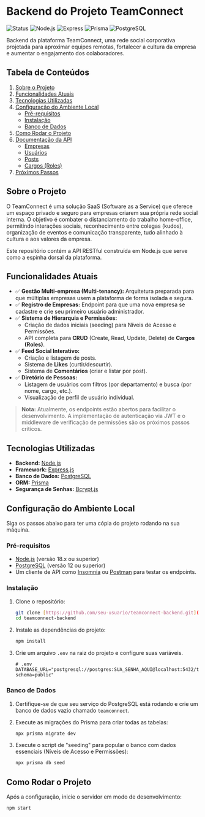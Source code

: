 # Backend do Projeto TeamConnect

![Status](https://img.shields.io/badge/status-em_desenvolvimento-yellow)
![Node.js](https://img.shields.io/badge/Node.js-18.x-green)
![Express](https://img.shields.io/badge/Express-4.x-blue)
![Prisma](https://img.shields.io/badge/Prisma-5.x-teal)
![PostgreSQL](https://img.shields.io/badge/PostgreSQL-14-blue)

Backend da plataforma TeamConnect, uma rede social corporativa projetada para aproximar equipes remotas, fortalecer a cultura da empresa e aumentar o engajamento dos colaboradores.

## Tabela de Conteúdos

1.  [Sobre o Projeto](#sobre-o-projeto)
2.  [Funcionalidades Atuais](#funcionalidades-atuais)
3.  [Tecnologias Utilizadas](#tecnologias-utilizadas)
4.  [Configuração do Ambiente Local](#configuração-do-ambiente-local)
    - [Pré-requisitos](#pré-requisitos)
    - [Instalação](#instalação)
    - [Banco de Dados](#banco-de-dados)
5.  [Como Rodar o Projeto](#como-rodar-o-projeto)
6.  [Documentação da API](#documentação-da-api)
    - [Empresas](#empresas)
    - [Usuários](#usuários)
    - [Posts](#posts)
    - [Cargos (Roles)](#cargos-roles)
7.  [Próximos Passos](#próximos-passos)

## Sobre o Projeto

O TeamConnect é uma solução SaaS (Software as a Service) que oferece um espaço privado e seguro para empresas criarem sua própria rede social interna. O objetivo é combater o distanciamento do trabalho home-office, permitindo interações sociais, reconhecimento entre colegas (kudos), organização de eventos e comunicação transparente, tudo alinhado à cultura e aos valores da empresa.

Este repositório contém a API RESTful construída em Node.js que serve como a espinha dorsal da plataforma.

## Funcionalidades Atuais

-   ✅ **Gestão Multi-empresa (Multi-tenancy):** Arquitetura preparada para que múltiplas empresas usem a plataforma de forma isolada e segura.
-   ✅ **Registro de Empresas:** Endpoint para que uma nova empresa se cadastre e crie seu primeiro usuário administrador.
-   ✅ **Sistema de Hierarquia e Permissões:**
    -   Criação de dados iniciais (seeding) para Níveis de Acesso e Permissões.
    -   API completa para **CRUD** (Create, Read, Update, Delete) de **Cargos (Roles)**.
-   ✅ **Feed Social Interativo:**
    -   Criação e listagem de posts.
    -   Sistema de **Likes** (curtir/descurtir).
    -   Sistema de **Comentários** (criar e listar por post).
-   ✅ **Diretório de Pessoas:**
    -   Listagem de usuários com filtros (por departamento) e busca (por nome, cargo, etc.).
    -   Visualização de perfil de usuário individual.

> **Nota:** Atualmente, os endpoints estão abertos para facilitar o desenvolvimento. A implementação de autenticação via JWT e o middleware de verificação de permissões são os próximos passos críticos.

## Tecnologias Utilizadas

-   **Backend:** [Node.js](https://nodejs.org/)
-   **Framework:** [Express.js](https://expressjs.com/pt-br/)
-   **Banco de Dados:** [PostgreSQL](https://www.postgresql.org/)
-   **ORM:** [Prisma](https://www.prisma.io/)
-   **Segurança de Senhas:** [Bcrypt.js](https://www.npmjs.com/package/bcryptjs)

## Configuração do Ambiente Local

Siga os passos abaixo para ter uma cópia do projeto rodando na sua máquina.

### Pré-requisitos

-   [Node.js](https://nodejs.org/) (versão 18.x ou superior)
-   [PostgreSQL](https://www.postgresql.org/download/) (versão 12 ou superior)
-   Um cliente de API como [Insomnia](https://insomnia.rest/) ou [Postman](https://www.postman.com/) para testar os endpoints.

### Instalação

1.  Clone o repositório:
    ```bash
    git clone [https://github.com/seu-usuario/teamconnect-backend.git](https://github.com/seu-usuario/teamconnect-backend.git)
    cd teamconnect-backend
    ```

2.  Instale as dependências do projeto:
    ```bash
    npm install
    ```

3.  Crie um arquivo `.env` na raiz do projeto e configure suas variáveis.
    ```env
    # .env
    DATABASE_URL="postgresql://postgres:SUA_SENHA_AQUI@localhost:5432/teamconnect?schema=public"
    ```

### Banco de Dados

1.  Certifique-se de que seu serviço do PostgreSQL está rodando e crie um banco de dados vazio chamado `teamconnect`.

2.  Execute as migrações do Prisma para criar todas as tabelas:
    ```bash
    npx prisma migrate dev
    ```

3.  Execute o script de "seeding" para popular o banco com dados essenciais (Níveis de Acesso e Permissões):
    ```bash
    npx prisma db seed
    ```

## Como Rodar o Projeto

Após a configuração, inicie o servidor em modo de desenvolvimento:

```bash
npm start